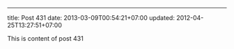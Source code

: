 ---
title: Post 431
date: 2013-03-09T00:54:21+07:00
updated: 2012-04-25T13:27:51+07:00

This is content of post 431